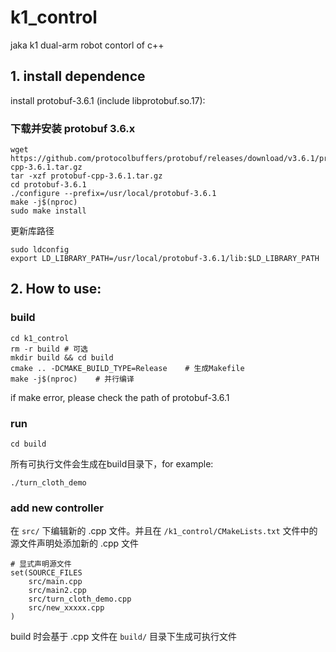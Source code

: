# k1_control

jaka k1 dual-arm robot contorl of c++

## 1. install dependence

install protobuf-3.6.1 (include libprotobuf.so.17):

### 下载并安装 protobuf 3.6.x

```
wget https://github.com/protocolbuffers/protobuf/releases/download/v3.6.1/protobuf-cpp-3.6.1.tar.gz
tar -xzf protobuf-cpp-3.6.1.tar.gz
cd protobuf-3.6.1
./configure --prefix=/usr/local/protobuf-3.6.1
make -j$(nproc)
sudo make install
```

更新库路径
```
sudo ldconfig
export LD_LIBRARY_PATH=/usr/local/protobuf-3.6.1/lib:$LD_LIBRARY_PATH
```

## 2. How to use:

### build

```
cd k1_control
rm -r build # 可选
mkdir build && cd build
cmake .. -DCMAKE_BUILD_TYPE=Release    # 生成Makefile
make -j$(nproc)    # 并行编译
```

if make error, please check the path of protobuf-3.6.1

### run

`cd build`

所有可执行文件会生成在build目录下，for example:

`./turn_cloth_demo`

### add new controller

在 `src/` 下编辑新的 .cpp 文件。并且在 `/k1_control/CMakeLists.txt` 文件中的源文件声明处添加新的 .cpp 文件

```
# 显式声明源文件
set(SOURCE_FILES
    src/main.cpp
    src/main2.cpp
    src/turn_cloth_demo.cpp
    src/new_xxxxx.cpp
)
```

build 时会基于 .cpp 文件在 `build/` 目录下生成可执行文件